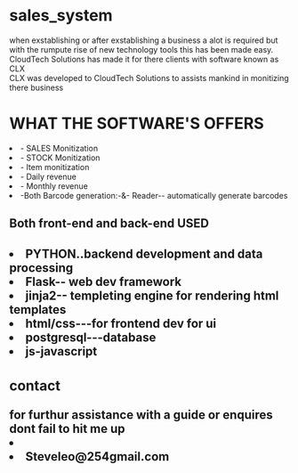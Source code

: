 # sales_system
when exstablishing or after exstablishing a business a  alot is required but with the rumpute rise of new technology tools this has been made easy.<br>
CloudTech Solutions has made it  for there clients with software  known as CLX <br>
CLX was  developed to CloudTech Solutions to  assists   mankind in monitizing there business   <br>
   <H1> WHAT THE SOFTWARE'S OFFERS </H1>
    <li>- SALES Monitization</li> 
    <li>- STOCK Monitization</li>
    <li>-  Item monitization</li>
    <li>- Daily revenue </li>
    <li>- Monthly revenue</li>
    <li>-Both Barcode generation:-&- Reader-- automatically generate barcodes</li><bd>
    
    
   <H2>Both front-end and back-end USED<H2>
   <li>PYTHON..backend development and data processing
   <li>Flask-- web dev framework
   <li>jinja2-- templeting engine for rendering html templates
   <li>html/css---for frontend dev for ui
   <li>postgresql---database
   <li>js-javascript
   <H3>contact</H3>
for furthur assistance with a guide or enquires  dont fail to hit me up 
<li href="steveleo254@gmail.com"><li>Steveleo@254gmail.com</li>
